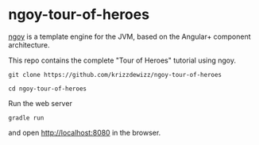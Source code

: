# ngoy-tour-of-heroes

[ngoy](https://github.com/krizzdewizz/ngoy) is a template engine for the JVM, based on the Angular+ component architecture.

This repo contains the complete "Tour of Heroes" tutorial using ngoy.

```
git clone https://github.com/krizzdewizz/ngoy-tour-of-heroes
```

```
cd ngoy-tour-of-heroes
```


Run the web server

```
gradle run
```

and open [http://localhost:8080](http://localhost:8080) in the browser.
